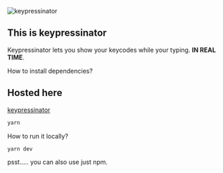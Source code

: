 <img src="https://keypressinator.firebaseapp.com/example.png" alt="keypressinator">

## This is keypressinator
Keypressinator lets you show your keycodes while your typing. **IN REAL TIME**.

How to install dependencies?

## Hosted here
[keypressinator](https://keypressinator.firebaseapp.com/)

```bash
yarn
```

How to run it locally?

```bash
yarn dev
```

psst..... you can also use just npm.
